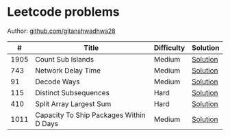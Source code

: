 # Leetcode problems

Author: [github.com/gitanshwadhwa28](https://github.com/gitanshwadhwa28)

\# | Title | Difficulty | Solution
---|---|---|---
1905 | Count Sub Islands | Medium | [Solution](1905.%20Count%20Sub%20Islands.cpp)
743 | Network Delay Time | Medium | [Solution](743.%20Network%20Delay%20Time.cpp)
91 | Decode Ways | Medium | [Solution](91.%20Decode%20Ways.cpp)
115 | Distinct Subsequences | Hard | [Solution](115.%20Distinct%20Subsequences.cpp)
410 | Split Array Largest Sum | Hard | [Solution](410.%20Split%20Array%20Largest%20Sum.cpp)
1011 | Capacity To Ship Packages Within D Days | Medium | [Solution](1011.%20Capacity%20To%20Ship%20Packages%20Within%20D%20Days.cpp)